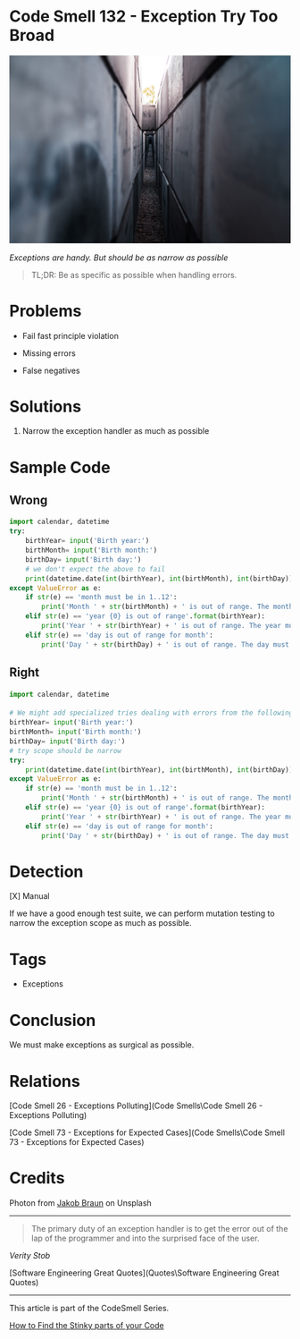 # Code Smell 132 - Exception Try Too Broad

![Code Smell 132 - Exception Try Too Broad](jakob-braun-Js2Tv3-uLB8-unsplash.jpg)

*Exceptions are handy. But should be as narrow as possible*
 
> TL;DR: Be as specific as possible when handling errors.

# Problems 

- Fail fast principle violation

- Missing errors 

- False negatives

# Solutions

1. Narrow the exception handler as much as possible 

# Sample Code

## Wrong 

[Gist Url]: # (https://gist.github.com/mcsee/0ff3c46988812be98da1e256b54c00d1)
```python
import calendar, datetime
try: 
    birthYear= input('Birth year:')
    birthMonth= input('Birth month:')
    birthDay= input('Birth day:')
    # we don't expect the above to fail
    print(datetime.date(int(birthYear), int(birthMonth), int(birthDay)))
except ValueError as e:
    if str(e) == 'month must be in 1..12': 
        print('Month ' + str(birthMonth) + ' is out of range. The month must be a number in 1...12')
    elif str(e) == 'year {0} is out of range'.format(birthYear): 
        print('Year ' + str(birthYear) + ' is out of range. The year must be a number in ' + str(datetime.MINYEAR) + '...' + str(datetime.MAXYEAR))
    elif str(e) == 'day is out of range for month': 
        print('Day ' + str(birthDay) + ' is out of range. The day must be a number in 1...' + str(calendar.monthrange(birthYear, birthMonth)))

```

## Right

[Gist Url]: # (https://gist.github.com/mcsee/0d7e270416ebc934fbfbe8934175e52c)
```python
import calendar, datetime

# We might add specialized tries dealing with errors from the following 3 statements
birthYear= input('Birth year:')
birthMonth= input('Birth month:')
birthDay= input('Birth day:')
# try scope should be narrow
try: 
    print(datetime.date(int(birthYear), int(birthMonth), int(birthDay)))
except ValueError as e:
    if str(e) == 'month must be in 1..12': 
        print('Month ' + str(birthMonth) + ' is out of range. The month must be a number in 1...12')
    elif str(e) == 'year {0} is out of range'.format(birthYear): 
        print('Year ' + str(birthYear) + ' is out of range. The year must be a number in ' + str(datetime.MINYEAR) + '...' + str(datetime.MAXYEAR))
    elif str(e) == 'day is out of range for month': 
        print('Day ' + str(birthDay) + ' is out of range. The day must be a number in 1...' + str(calendar.monthrange(birthYear, birthMonth)))
```

# Detection

[X] Manual

If we have a good enough test suite, we can perform mutation testing to narrow the exception scope as much as possible.

# Tags

- Exceptions

# Conclusion

We must make exceptions as surgical as possible.

# Relations

[Code Smell 26 - Exceptions Polluting](Code Smells\Code Smell 26 - Exceptions Polluting)

[Code Smell 73 - Exceptions for Expected Cases](Code Smells\Code Smell 73 - Exceptions for Expected Cases)

# Credits

Photon from [Jakob Braun](https://unsplash.com/es/fotos/Js2Tv3-uLB8) on Unsplash

* * *

> The primary duty of an exception handler is to get the error out of the lap of the programmer and into the surprised face of the user.

_Verity Stob_
 
[Software Engineering Great Quotes](Quotes\Software Engineering Great Quotes)

* * *

This article is part of the CodeSmell Series.

[How to Find the Stinky parts of your Code]()